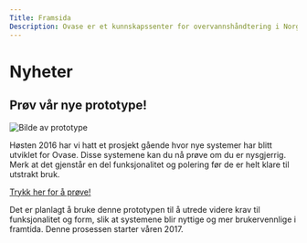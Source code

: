 ```yaml
---
Title: Framsida
Description: Ovase er et kunnskapssenter for overvannshåndtering i Norge.
---
```


# Nyheter

## Prøv vår nye prototype!

![Bilde av prototype](%base_url%/assets/prototype-preview.png "Prototype")

Høsten 2016 har vi hatt et prosjekt gående hvor nye systemer har blitt utviklet for Ovase. Disse systemene kan du nå prøve om du er nysgjerrig. Merk at det gjenstår en del funksjonalitet og polering før de er helt klare til utstrakt bruk.

[Trykk her for å prøve!](http://ec2-35-156-183-7.eu-central-1.compute.amazonaws.com/)

Det er planlagt å bruke denne prototypen til å utrede videre krav til funksjonalitet og form, slik at systemene blir nyttige og mer brukervennlige i framtida. Denne prosessen starter våren 2017.
